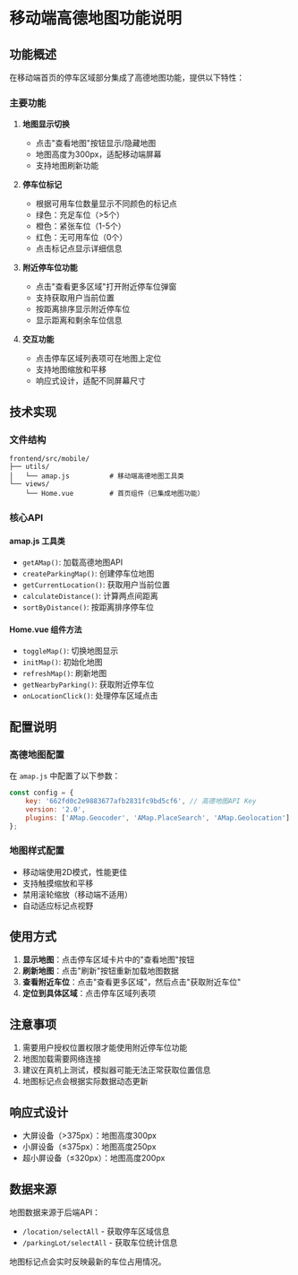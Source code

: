 # 移动端高德地图功能说明

## 功能概述

在移动端首页的停车区域部分集成了高德地图功能，提供以下特性：

### 主要功能

1. **地图显示切换**
   - 点击"查看地图"按钮显示/隐藏地图
   - 地图高度为300px，适配移动端屏幕
   - 支持地图刷新功能

2. **停车位标记**
   - 根据可用车位数量显示不同颜色的标记点
   - 绿色：充足车位（>5个）
   - 橙色：紧张车位（1-5个）
   - 红色：无可用车位（0个）
   - 点击标记点显示详细信息

3. **附近停车位功能**
   - 点击"查看更多区域"打开附近停车位弹窗
   - 支持获取用户当前位置
   - 按距离排序显示附近停车位
   - 显示距离和剩余车位信息

4. **交互功能**
   - 点击停车区域列表项可在地图上定位
   - 支持地图缩放和平移
   - 响应式设计，适配不同屏幕尺寸

## 技术实现

### 文件结构

```
frontend/src/mobile/
├── utils/
│   └── amap.js          # 移动端高德地图工具类
└── views/
    └── Home.vue         # 首页组件（已集成地图功能）
```

### 核心API

#### amap.js 工具类

- `getAMap()`: 加载高德地图API
- `createParkingMap()`: 创建停车位地图
- `getCurrentLocation()`: 获取用户当前位置
- `calculateDistance()`: 计算两点间距离
- `sortByDistance()`: 按距离排序停车位

#### Home.vue 组件方法

- `toggleMap()`: 切换地图显示
- `initMap()`: 初始化地图
- `refreshMap()`: 刷新地图
- `getNearbyParking()`: 获取附近停车位
- `onLocationClick()`: 处理停车区域点击

## 配置说明

### 高德地图配置

在 `amap.js` 中配置了以下参数：

```javascript
const config = {
    key: '662fd0c2e9883677afb2831fc9bd5cf6', // 高德地图API Key
    version: '2.0',
    plugins: ['AMap.Geocoder', 'AMap.PlaceSearch', 'AMap.Geolocation']
};
```

### 地图样式配置

- 移动端使用2D模式，性能更佳
- 支持触摸缩放和平移
- 禁用滚轮缩放（移动端不适用）
- 自动适应标记点视野

## 使用方式

1. **显示地图**：点击停车区域卡片中的"查看地图"按钮
2. **刷新地图**：点击"刷新"按钮重新加载地图数据
3. **查看附近车位**：点击"查看更多区域"，然后点击"获取附近车位"
4. **定位到具体区域**：点击停车区域列表项

## 注意事项

1. 需要用户授权位置权限才能使用附近停车位功能
2. 地图加载需要网络连接
3. 建议在真机上测试，模拟器可能无法正常获取位置信息
4. 地图标记点会根据实际数据动态更新

## 响应式设计

- 大屏设备（>375px）：地图高度300px
- 小屏设备（≤375px）：地图高度250px
- 超小屏设备（≤320px）：地图高度200px

## 数据来源

地图数据来源于后端API：
- `/location/selectAll` - 获取停车区域信息
- `/parkingLot/selectAll` - 获取车位统计信息

地图标记点会实时反映最新的车位占用情况。
